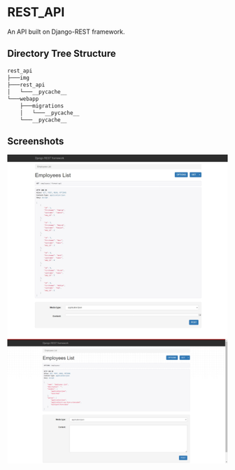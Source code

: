# REST_API

An API built on Django-REST framework.

## Directory Tree Structure

```
rest_api
├───img
├───rest_api
│   └───__pycache__
└───webapp
    ├───migrations
    │   └───__pycache__
    └───__pycache__
```

## Screenshots
![API](/img/empList.jpeg)
![Optoins](/img/options.png)
